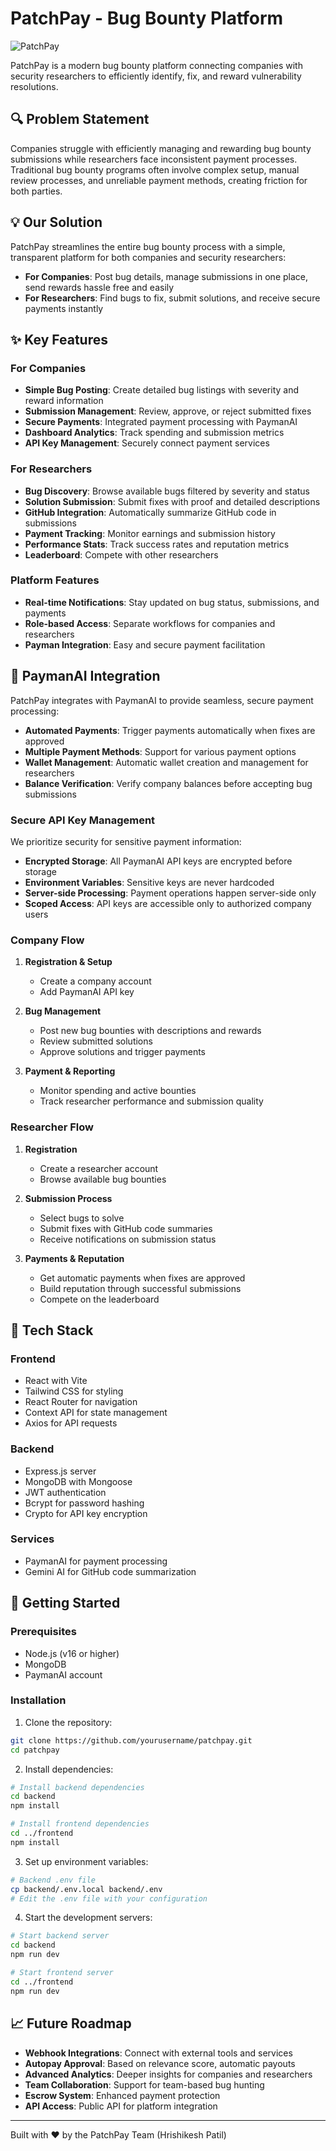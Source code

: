 # PatchPay - Bug Bounty Platform

![PatchPay](src/assets/ss.png)

PatchPay is a modern bug bounty platform connecting companies with security researchers to efficiently identify, fix, and reward vulnerability resolutions.

## 🔍 Problem Statement

Companies struggle with efficiently managing and rewarding bug bounty submissions while researchers face inconsistent payment processes. Traditional bug bounty programs often involve complex setup, manual review processes, and unreliable payment methods, creating friction for both parties.

## 💡 Our Solution

PatchPay streamlines the entire bug bounty process with a simple, transparent platform for both companies and security researchers:

- **For Companies**: Post bug details, manage submissions in one place, send rewards hassle free and easily
- **For Researchers**: Find bugs to fix, submit solutions, and receive secure payments instantly

## ✨ Key Features

### For Companies
- **Simple Bug Posting**: Create detailed bug listings with severity and reward information
- **Submission Management**: Review, approve, or reject submitted fixes
- **Secure Payments**: Integrated payment processing with PaymanAI
- **Dashboard Analytics**: Track spending and submission metrics
- **API Key Management**: Securely connect payment services

### For Researchers
- **Bug Discovery**: Browse available bugs filtered by severity and status
- **Solution Submission**: Submit fixes with proof and detailed descriptions
- **GitHub Integration**: Automatically summarize GitHub code in submissions
- **Payment Tracking**: Monitor earnings and submission history
- **Performance Stats**: Track success rates and reputation metrics
- **Leaderboard**: Compete with other researchers

### Platform Features
- **Real-time Notifications**: Stay updated on bug status, submissions, and payments
- **Role-based Access**: Separate workflows for companies and researchers
- **Payman Integration**: Easy and secure payment facilitation

## 💸 PaymanAI Integration

PatchPay integrates with PaymanAI to provide seamless, secure payment processing:

- **Automated Payments**: Trigger payments automatically when fixes are approved
- **Multiple Payment Methods**: Support for various payment options
- **Wallet Management**: Automatic wallet creation and management for researchers
- **Balance Verification**: Verify company balances before accepting bug submissions

### Secure API Key Management

We prioritize security for sensitive payment information:

- **Encrypted Storage**: All PaymanAI API keys are encrypted before storage
- **Environment Variables**: Sensitive keys are never hardcoded
- **Server-side Processing**: Payment operations happen server-side only
- **Scoped Access**: API keys are accessible only to authorized company users


### Company Flow

1. **Registration & Setup**
   - Create a company account
   - Add PaymanAI API key

2. **Bug Management**
   - Post new bug bounties with descriptions and rewards
   - Review submitted solutions
   - Approve solutions and trigger payments

3. **Payment & Reporting**
   - Monitor spending and active bounties
   - Track researcher performance and submission quality

### Researcher Flow

1. **Registration**
   - Create a researcher account
   - Browse available bug bounties

2. **Submission Process**
   - Select bugs to solve
   - Submit fixes with GitHub code summaries
   - Receive notifications on submission status

3. **Payments & Reputation**
   - Get automatic payments when fixes are approved
   - Build reputation through successful submissions
   - Compete on the leaderboard

## 🔧 Tech Stack

### Frontend
- React with Vite
- Tailwind CSS for styling
- React Router for navigation
- Context API for state management
- Axios for API requests

### Backend
- Express.js server
- MongoDB with Mongoose
- JWT authentication
- Bcrypt for password hashing
- Crypto for API key encryption

### Services
- PaymanAI for payment processing
- Gemini AI for GitHub code summarization

## 🚀 Getting Started

### Prerequisites
- Node.js (v16 or higher)
- MongoDB
- PaymanAI account

### Installation

1. Clone the repository:
```bash
git clone https://github.com/yourusername/patchpay.git
cd patchpay
```

2. Install dependencies:
```bash
# Install backend dependencies
cd backend
npm install

# Install frontend dependencies
cd ../frontend
npm install
```

3. Set up environment variables:
```bash
# Backend .env file
cp backend/.env.local backend/.env
# Edit the .env file with your configuration
```

4. Start the development servers:
```bash
# Start backend server
cd backend
npm run dev

# Start frontend server
cd ../frontend
npm run dev
```

## 📈 Future Roadmap

- **Webhook Integrations**: Connect with external tools and services
- **Autopay Approval**: Based on relevance score, automatic payouts
- **Advanced Analytics**: Deeper insights for companies and researchers
- **Team Collaboration**: Support for team-based bug hunting
- **Escrow System**: Enhanced payment protection
- **API Access**: Public API for platform integration

---

Built with ❤️ by the PatchPay Team (Hrishikesh Patil)